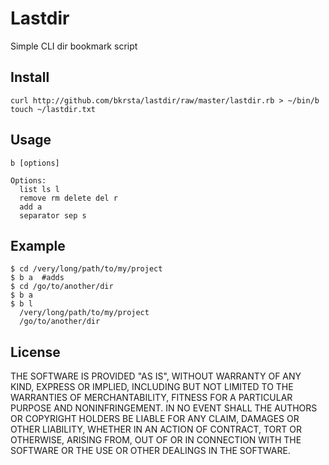 Lastdir
=======
Simple CLI dir bookmark script

Install
-------
    curl http://github.com/bkrsta/lastdir/raw/master/lastdir.rb > ~/bin/b
    touch ~/lastdir.txt

Usage
-----

    b [options]

    Options:
      list ls l
      remove rm delete del r
      add a
      separator sep s
  
Example
-------
    $ cd /very/long/path/to/my/project
    $ b a  #adds
    $ cd /go/to/another/dir
    $ b a
    $ b l
      /very/long/path/to/my/project
      /go/to/another/dir


License
-------
THE SOFTWARE IS PROVIDED "AS IS", WITHOUT WARRANTY OF ANY KIND,
EXPRESS OR IMPLIED, INCLUDING BUT NOT LIMITED TO THE WARRANTIES OF
MERCHANTABILITY, FITNESS FOR A PARTICULAR PURPOSE AND
NONINFRINGEMENT. IN NO EVENT SHALL THE AUTHORS OR COPYRIGHT HOLDERS BE
LIABLE FOR ANY CLAIM, DAMAGES OR OTHER LIABILITY, WHETHER IN AN ACTION
OF CONTRACT, TORT OR OTHERWISE, ARISING FROM, OUT OF OR IN CONNECTION
WITH THE SOFTWARE OR THE USE OR OTHER DEALINGS IN THE SOFTWARE.
